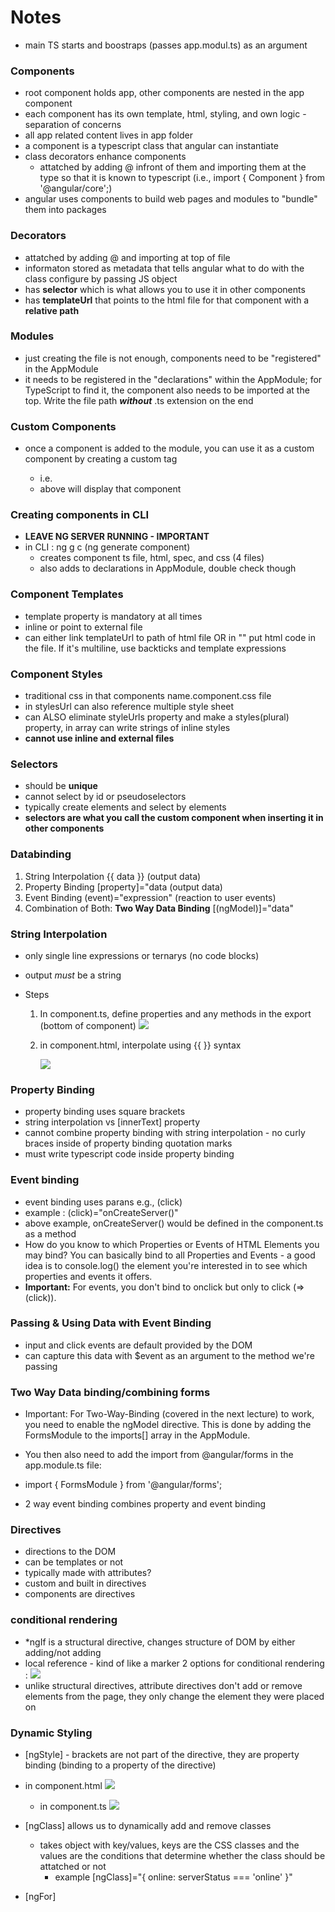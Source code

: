# Notes

- main TS starts and boostraps (passes app.modul.ts) as an argument

### Components

- root component holds app, other components are nested in the app component
- each component has its own template, html, styling, and own logic - separation of concerns
- all app related content lives in app folder
- a component is a typescript class that angular can instantiate
- class decorators enhance components
  - attatched by adding @ infront of them and importing them at the type so that it is known to typescript (i.e., import { Component } from '@angular/core';)
- angular uses components to build web pages and modules to "bundle" them into packages

### Decorators

- attatched by adding @ and importing at top of file
- informaton stored as metadata that tells angular what to do with the class
  configure by passing JS object
- has **selector** which is what allows you to use it in other components
- has **templateUrl** that points to the html file for that component with a **relative path**

### Modules

- just creating the file is not enough, components need to be "registered" in the AppModule
- it needs to be registered in the "declarations" within the AppModule; for TypeScript to find it, the component also needs to be imported at the top. Write the file path **_without_** .ts extension on the end

### Custom Components

- once a component is added to the module, you can use it as a custom component by creating a custom tag

  - i.e. <app-server> </app-server>
  - above will display that component

### Creating components in CLI

- **LEAVE NG SERVER RUNNING - IMPORTANT**
- in CLI : ng g c (ng generate component)
  - creates component ts file, html, spec, and css (4 files)
  - also adds to declarations in AppModule, double check though

### Component Templates

- template property is mandatory at all times
- inline or point to external file
- can either link templateUrl to path of html file OR in "" put html code in the file. If it's multiline, use backticks and template expressions

### Component Styles

- traditional css in that components name.component.css file
- in stylesUrl can also reference multiple style sheet
- can ALSO eliminate styleUrls property and make a styles(plural) property, in array can write strings of inline styles
- **cannot use inline and external files**

### Selectors

- should be **unique**
- cannot select by id or pseudoselectors
- typically create elements and select by elements
- **selectors are what you call the custom component when inserting it in other components**

### Databinding

1. String Interpolation {{ data }} (output data)
2. Property Binding [property]="data (output data)
3. Event Binding (event)="expression" (reaction to user events)
4. Combination of Both: **Two Way Data Binding** [(ngModel)]="data"

### String Interpolation

- only single line expressions or ternarys (no code blocks)
- output _must_ be a string
- Steps

  1. In component.ts, define properties and any methods in the export (bottom of component)
     <img src="./assets/pic1.png">

  2. in component.html, interpolate using {{  }} syntax

     <img src="./assets/pic2.png">

### Property Binding

- property binding uses square brackets
- string interpolation vs [innerText] property
- cannot combine property binding with string interpolation - no curly braces inside of property binding quotation marks
- must write typescript code inside property binding

### Event binding

- event binding uses parans e.g., (click)
- example : (click)="onCreateServer()"
- above example, onCreateServer() would be defined in the component.ts as a method
- How do you know to which Properties or Events of HTML Elements you may bind? You can basically bind to all Properties and Events - a good idea is to console.log() the element you're interested in to see which properties and events it offers.
- **Important:** For events, you don't bind to onclick but only to click (=> (click)).

### Passing & Using Data with Event Binding

- input and click events are default provided by the DOM
- can capture this data with $event as an argument to the method we're passing

### Two Way Data binding/combining forms

- Important: For Two-Way-Binding (covered in the next lecture) to work, you need to enable the ngModel directive. This is done by adding the FormsModule to the imports[] array in the AppModule.
- You then also need to add the import from @angular/forms in the app.module.ts file:
- import { FormsModule } from '@angular/forms';

- 2 way event binding combines property and event binding

### Directives

- directions to the DOM
- can be templates or not
- typically made with attributes?
- custom and built in directives
- components are directives

### conditional rendering

- \*ngIf is a structural directive, changes structure of DOM by either adding/not adding
- local reference - kind of like a marker
  2 options for conditional rendering :
  <img src="./assets/conditionalrendering.png">
- unlike structural directives, attribute directives don't add or remove elements from the page, they only change the element they were placed on

### Dynamic Styling

- [ngStyle] - brackets are not part of the directive, they are property binding (binding to a property of the directive)
- in component.html
  <img src="./assets/ngStyle.png">

  - in component.ts
    <img src="./assets/ngStyle2.png">

- [ngClass] allows us to dynamically add and remove classes

  - takes object with key/values, keys are the CSS classes and the values are the conditions that determine whether the class should be attatched or not
    - example [ngClass]="{ online: serverStatus === 'online' }"

- [ngFor]
